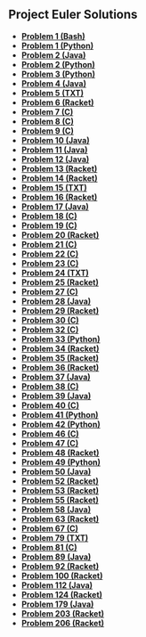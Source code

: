 ## Project Euler Solutions

- **[Problem 1 (Bash)](Solutions/Problem1.sh)**
- **[Problem 1 (Python)](Solutions/Problem1.py)**
- **[Problem 2 (Java)](Solutions/Problem2.java)**
- **[Problem 2 (Python)](Solutions/Problem2.py)**
- **[Problem 3 (Python)](Solutions/Problem3.py)**
- **[Problem 4 (Java)](Solutions/Problem4.java)**
- **[Problem 5 (TXT)](Solutions/Problem5.txt)**
- **[Problem 6 (Racket)](Solutions/Problem6.rkt)**
- **[Problem 7 (C)](Solutions/Problem7.c)**
- **[Problem 8 (C)](Solutions/Problem8.c)**
- **[Problem 9 (C)](Solutions/Problem9.c)**
- **[Problem 10 (Java)](Solutions/Problem10.java)**
- **[Problem 11 (Java)](Solutions/Problem11.java)**
- **[Problem 12 (Java)](Solutions/Problem12.java)**
- **[Problem 13 (Racket)](Solutions/Problem13.rkt)**
- **[Problem 14 (Racket)](Solutions/Problem14.rkt)**
- **[Problem 15 (TXT)](Solutions/Problem15.txt)**
- **[Problem 16 (Racket)](Solutions/Problem16.rkt)**
- **[Problem 17 (Java)](Solutions/Problem17.java)**
- **[Problem 18 (C)](Solutions/Problem18.c)**
- **[Problem 19 (C)](Solutions/Problem19.c)**
- **[Problem 20 (Racket)](Solutions/Problem20.rkt)**
- **[Problem 21 (C)](Solutions/Problem21.c)**
- **[Problem 22 (C)](Solutions/Problem22.c)**
- **[Problem 23 (C)](Solutions/Problem23.c)**
- **[Problem 24 (TXT)](Solutions/Problem24.txt)**
- **[Problem 25 (Racket)](Solutions/Problem25.rkt)**
- **[Problem 27 (C)](Solutions/Problem27.c)**
- **[Problem 28 (Java)](Solutions/Problem28.java)**
- **[Problem 29 (Racket)](Solutions/Problem29.rkt)**
- **[Problem 30 (C)](Solutions/Problem30.c)**
- **[Problem 32 (C)](Solutions/Problem32.c)**
- **[Problem 33 (Python)](Solutions/Problem33.py)**
- **[Problem 34 (Racket)](Solutions/Problem34.rkt)**
- **[Problem 35 (Racket)](Solutions/Problem35.rkt)**
- **[Problem 36 (Racket)](Solutions/Problem36.rkt)**
- **[Problem 37 (Java)](Solutions/Problem37.java)**
- **[Problem 38 (C)](Solutions/Problem38.c)**
- **[Problem 39 (Java)](Solutions/Problem39.java)**
- **[Problem 40 (C)](Solutions/Problem40.c)**
- **[Problem 41 (Python)](Solutions/Problem41.py)**
- **[Problem 42 (Python)](Solutions/Problem42.py)**
- **[Problem 46 (C)](Solutions/Problem46.c)**
- **[Problem 47 (C)](Solutions/Problem47.c)**
- **[Problem 48 (Racket)](Solutions/Problem48.rkt)**
- **[Problem 49 (Python)](Solutions/Problem49.py)**
- **[Problem 50 (Java)](Solutions/Problem50.java)**
- **[Problem 52 (Racket)](Solutions/Problem52.rkt)**
- **[Problem 53 (Racket)](Solutions/Problem53.rkt)**
- **[Problem 55 (Racket)](Solutions/Problem55.rkt)**
- **[Problem 58 (Java)](Solutions/Problem58.java)**
- **[Problem 63 (Racket)](Solutions/Problem63.rkt)**
- **[Problem 67 (C)](Solutions/Problem67.c)**
- **[Problem 79 (TXT)](Solutions/Problem79.txt)**
- **[Problem 81 (C)](Solutions/Problem81.c)**
- **[Problem 89 (Java)](Solutions/Problem89.java)**
- **[Problem 92 (Racket)](Solutions/Problem92.rkt)**
- **[Problem 100 (Racket)](Solutions/Problem100.rkt)**
- **[Problem 112 (Java)](Solutions/Problem112.java)**
- **[Problem 124 (Racket)](Solutions/Problem124.rkt)**
- **[Problem 179 (Java)](Solutions/Problem179.java)**
- **[Problem 203 (Racket)](Solutions/Problem203.rkt)**
- **[Problem 206 (Racket)](Solutions/Problem206.rkt)**
